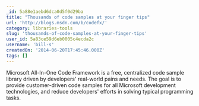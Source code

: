 ```yaml
---
_id: 5a88e1aebd6dca0d5f0d29ba
title: "Thousands of code samples at your finger tips"
url: 'http://blogs.msdn.com/b/codefx/'
category: libraries-tools
slug: 'thousands-of-code-samples-at-your-finger-tips'
user_id: 5a83ce59d6eb0005c4ecda2c
username: 'bill-s'
createdOn: '2014-06-20T17:45:46.000Z'
tags: []
---
```


Microsoft All-In-One Code Framework is a free, centralized code sample library driven by developers' real-world pains and needs. The goal is to provide customer-driven code samples for all Microsoft development technologies, and reduce developers' efforts in solving typical programming tasks.
